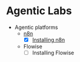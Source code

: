 # Agentic Labs

  - Agentic platforms
    - [n8n](n8n/readme.md)
      - [x] [Installing n8n](n8n/readme.md)
    - Flowise
      - [ ] Installing Flowise